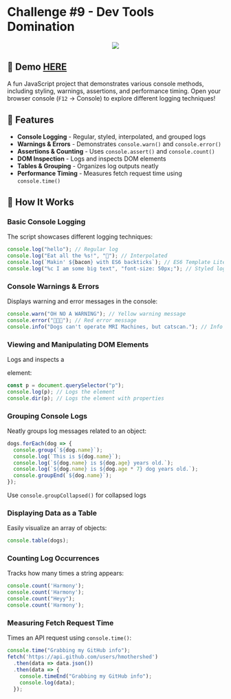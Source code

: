 # Challenge #9 - Dev Tools Domination

<p align="center">
  <img src="https://media.giphy.com/media/ZpdxXk2KXQn40VWqke/giphy.gif?cid=ecf05e4790y23lirniirohuywq1mg1ihchbntu1r9c7no1kr&ep=v1_gifs_search&rid=giphy.gif&ct=g" />
</p>

## 📸 Demo [HERE](https://hmothershed.github.io/JavaScript30/09-Dev-Tools-Domination/)
A fun JavaScript project that demonstrates various console methods, including styling, warnings, assertions, and performance timing. Open your browser console (`F12` → Console) to explore different logging techniques!

## 🚀 Features
- **Console Logging** - Regular, styled, interpolated, and grouped logs
- **Warnings & Errors** - Demonstrates `console.warn()` and `console.error()`
- **Assertions & Counting** - Uses `console.assert()` and `console.count()`
- **DOM Inspection** - Logs and inspects DOM elements
- **Tables & Grouping** - Organizes log outputs neatly
- **Performance Timing** - Measures fetch request time using `console.time()`

## 🔧 How It Works
### Basic Console Logging
The script showcases different logging techniques:
```js
console.log("hello"); // Regular log
console.log("Eat all the %s!", "🥓"); // Interpolated
console.log(`Makin' ${bacon} with ES6 backticks`); // ES6 Template Literals
console.log("%c I am some big text", "font-size: 50px;"); // Styled log
```

### Console Warnings & Errors
Displays warning and error messages in the console:
```js
console.warn("OH NO A WARNING"); // Yellow warning message
console.error("💩💩💩"); // Red error message
console.info("Dogs can't operate MRI Machines, but catscan."); // Info log
```

### Viewing and Manipulating DOM Elements
Logs and inspects a <p> element:
```js
const p = document.querySelector("p");
console.log(p); // Logs the element
console.dir(p); // Logs the element with properties
```

### Grouping Console Logs
Neatly groups log messages related to an object:
```js
dogs.forEach(dog => {
  console.group(`${dog.name}`);
  console.log(`This is ${dog.name}`);
  console.log(`${dog.name} is ${dog.age} years old.`);
  console.log(`${dog.name} is ${dog.age * 7} dog years old.`);
  console.groupEnd(`${dog.name}`);
});
```
Use `console.groupCollapsed()` for collapsed logs

### Displaying Data as a Table
Easily visualize an array of objects:
```js
console.table(dogs);
```

### Counting Log Occurrences
Tracks how many times a string appears:
```js
console.count('Harmony');
console.count('Harmony');
console.count("Heyy");
console.count('Harmony');
```

### Measuring Fetch Request Time
Times an API request using `console.time()`:
```js
console.time("Grabbing my GitHub info");
fetch('https://api.github.com/users/hmothershed')
  .then(data => data.json())
  .then(data => {
    console.timeEnd("Grabbing my GitHub info");
    console.log(data);
  });
```
